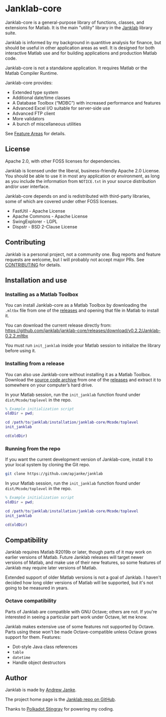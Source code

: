 # Janklab-core

Janklab-core is a general-purpose library of functions, classes, and extensions for Matlab. It is the main "utility" library in the [Janklab](https://janklab.net) library suite.

Janklab is informed by my background in quantitive analysis for finance, but should be useful in other application areas as well. It is designed for both interactive Matlab use and for building applications and production Matlab code.

Janklab-core is not a standalone application. It requires Matlab or the Matlab Compiler Runtime.

Janklab-core provides:

* Extended type system
* Additional date/time classes
* A Database Toolbox (“MDBC”) with increased performance and features
* Advanced Excel I/O suitable for server-side use
* Advanced FTP client
* More validators
* A bunch of miscellaneous utilities

See [Feature Areas](docs/Feature-Areas.md) for details.

## License

Apache 2.0, with other FOSS licenses for dependencies.

Janklab is licensed under the liberal, business-friendly Apache 2.0 License. You should be able to use it in most any application or environment, as long as you include the information from `NOTICE.txt` in your source distribution and/or user interface.

Janklab-core depends on and is redistributed with third-party libraries, some of which are covered under other FOSS licenses.

* FastUtil - Apache License
* Apache Commons - Apache License
* SwingExplorer - LGPL
* Dispstr - BSD 2-Clause License

## Contributing

Janklab is a personal project, not a community one. Bug reports and feature requests are welcome, but I will probably not accept major PRs. See [CONTRIBUTING](.github/CONTRIBUTING.md) for details.

## Installation and use

### Installing as a Matlab Toolbox

You can install Janklab-core as a Matlab Toolbox by downloading the `.mltbx` file from one of the [releases](https://github.com/janklab/janklab-core/releases) and opening that file in Matlab to install it.

You can download the current release directly from: <https://github.com/janklab/janklab-core/releases/download/v0.2.2/Janklab-0.2.2.mltbx>

You must run `init_janklab` inside your Matlab session to initialize the library before using it.

### Installing from a release

You can also use Janklab-core without installing it as a Matlab Toolbox. Download the [source code archive](https://github.com/janklab/janklab-core/archive/v0.2.2.zip) from one of the [releases](https://github.com/janklab/janklab-core/releases) and extract it to somewhere on your computer’s hard drive.

In your Matlab session, run the `init_janklab` function found under `dist/Mcode/toplevel` in the repo.

```matlab
% Example initialization script
oldDir = pwd;

cd /path/to/janklab/installation/janklab-core/Mcode/toplevel
init_janklab

cd(oldDir)
```

### Running from the repo

If you want the current development version of Janklab-core, install it to your local system by cloning the Git repo.

```bash
git clone https://github.com/apjanke/janklab
```

In your Matlab session, run the `init_janklab` function found under `dist/Mcode/toplevel` in the repo.

```matlab
% Example initialization script
oldDir = pwd;

cd /path/to/janklab/installation/janklab-core/Mcode/toplevel
init_janklab

cd(oldDir)
```

## Compatibility

Janklab requires Matlab R2019b or later, though parts of it may work on earlier versions of Matlab. Future Janklab releases will target newer versions of Matlab, and make use of their new features, so some features of Janklab may require later versions of Matlab.

Extended support of older Matlab versions is not a goal of Janklab. I haven't decided how long older versions of Matlab will be supported, but it's not going to be measured in years.

### Octave compatibility

Parts of Janklab are compatible with GNU Octave; others are not. If you're interested in seeing a particular part work under Octave, let me know.

Janklab makes extensive use of some features not supported by Octave. Parts using these won't be made Octave-compatible unless Octave grows support for them. Features:

* Dot-style Java class references
* `table`
* `datetime`
* Handle object destructors

## Author

Janklab is made by [Andrew Janke](https://apjanke.net).

The project home page is the [Janklab repo on GitHub](https://github.com/apjanke/janklab).

Thanks to [Polkadot Stingray](https://www.facebook.com/polkadotstingray/) for powering my coding.
